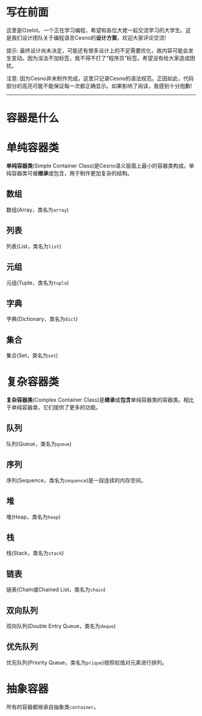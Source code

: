 写在前面
================

这里是Ozelot。一个正在学习编程，希望和各位大佬一起交流学习的大学生。这是我们设计团队关于编程语言Cesno的**设计方案**，欢迎大家评论交流!

提示: 最终设计尚未决定，可能还有很多设计上的不足需要优化，故内容可能会发生变动。因为没法不加标签，我不得不打了“程序员”标签。希望没有给大家造成困扰。

注意: 因为Cesno并未制作完成，这里只记录Cesno的语法规范。正因如此，代码部分的高亮可能不能保证每一次都正确显示。如果影响了阅读，我感到十分抱歉!

----

容器是什么
================

# 单纯容器类

**单纯容器类**(Simple Container Class)是Cesno语义层面上最小的容器类构成。单纯容器类可被**继承**或包含，用于制作更加复杂的结构。

## 数组

数组(Array，类名为`array`)

## 列表

列表(List，类名为`list`)

## 元组

元组(Tuple，类名为`tuple`)

## 字典

字典(Dictionary，类名为`dict`)

## 集合

集合(Set，类名为`set`)



# 复杂容器类

**复杂容器类**(Complex Container Class)是**继承**或**包含**单纯容器类的容器类。相比于单纯容器类，它们提供了更多的功能。

## 队列

队列(Queue，类名为`queue`)

## 序列

序列(Sequence，类名为`sequence`)是一段连续的内存空间。

## 堆

堆(Heap，类名为`heap`)

## 栈

栈(Stack，类名为`stack`)

## 链表

链表(Chain或Chained List，类名为`chain`)

## 双向队列

双向队列(Double Entry Queue，类名为`deque`)

## 优先队列

优先队列(Priority Queue，类名为`prique`)按照权值对元素进行排列。



# 抽象容器

所有的容器都继承自抽象类`container`。

